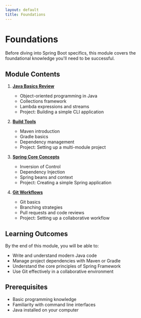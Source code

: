 ```yaml
---
layout: default
title: Foundations
---
```


# Foundations

Before diving into Spring Boot specifics, this module covers the foundational knowledge you'll need to be successful.

## Module Contents

1. **[Java Basics Review](/curriculum/1-foundations/1-java-basics/)**
   - Object-oriented programming in Java
   - Collections framework
   - Lambda expressions and streams
   - Project: Building a simple CLI application

2. **[Build Tools](/curriculum/1-foundations/2-build-tools/)**
   - Maven introduction
   - Gradle basics
   - Dependency management
   - Project: Setting up a multi-module project

3. **[Spring Core Concepts](/curriculum/1-foundations/3-spring-core-concepts/)**
   - Inversion of Control
   - Dependency Injection
   - Spring beans and context
   - Project: Creating a simple Spring application

4. **[Git Workflows](/curriculum/1-foundations/4-git-workflows/)**
   - Git basics
   - Branching strategies
   - Pull requests and code reviews
   - Project: Setting up a collaborative workflow

## Learning Outcomes

By the end of this module, you will be able to:
- Write and understand modern Java code
- Manage project dependencies with Maven or Gradle
- Understand the core principles of Spring Framework
- Use Git effectively in a collaborative environment

## Prerequisites

- Basic programming knowledge
- Familiarity with command line interfaces
- Java installed on your computer